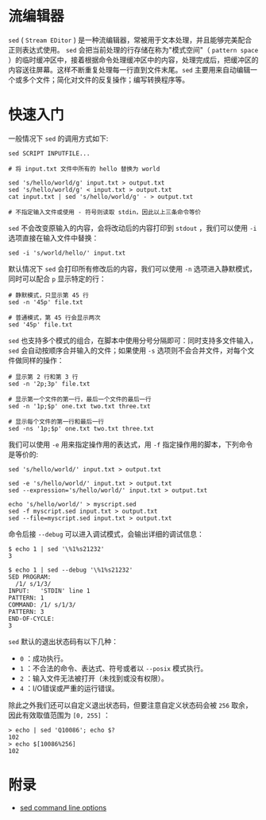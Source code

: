 # 流编辑器
`sed` ( `Stream EDitor` ) 是一种流编辑器，常被用于文本处理，并且能够完美配合正则表达式使用。 `sed` 会把当前处理的行存储在称为"模式空间"（ `pattern space` ）的临时缓冲区中，接着根据命令处理缓冲区中的内容，处理完成后，把缓冲区的内容送往屏幕。这样不断重复处理每一行直到文件末尾。`sed` 主要用来自动编辑一个或多个文件；简化对文件的反复操作；编写转换程序等。

# 快速入门

一般情况下 `sed` 的调用方式如下:

```
sed SCRIPT INPUTFILE... 

# 将 input.txt 文件中所有的 hello 替换为 world

sed 's/hello/world/g' input.txt > output.txt
sed 's/hello/world/g' < input.txt > output.txt
cat input.txt | sed 's/hello/world/g' - > output.txt

# 不指定输入文件或使用 - 符号则读取 stdin，因此以上三条命令等价

```

`sed` 不会改变原输入的内容，会将改动后的内容打印到 `stdout` ，我们可以使用 `-i` 选项直接在输入文件中替换：

``` shell
sed -i 's/world/hello/' input.txt
```

默认情况下 `sed` 会打印所有修改后的内容，我们可以使用 `-n` 选项进入静默模式，同时可以配合 `p` 显示特定的行：

``` 
# 静默模式，只显示第 45 行
sed -n '45p' file.txt

# 普通模式，第 45 行会显示两次
sed '45p' file.txt
```

`sed` 也支持多个模式的组合，在脚本中使用分号分隔即可：同时支持多文件输入， `sed` 会自动按顺序合并输入的文件；如果使用 `-s` 选项则不会合并文件，对每个文件做同样的操作：

``` 
# 显示第 2 行和第 3 行
sed -n '2p;3p' file.txt 

# 显示第一个文件的第一行，最后一个文件的最后一行
sed -n '1p;$p' one.txt two.txt three.txt

# 显示每个文件的第一行和最后一行
sed -ns '1p;$p' one.txt two.txt three.txt
```

我们可以使用 `-e` 用来指定操作用的表达式，用 `-f` 指定操作用的脚本，下列命令是等价的:
```
sed 's/hello/world/' input.txt > output.txt

sed -e 's/hello/world/' input.txt > output.txt
sed --expression='s/hello/world/' input.txt > output.txt

echo 's/hello/world/' > myscript.sed
sed -f myscript.sed input.txt > output.txt
sed --file=myscript.sed input.txt > output.txt
```

命令后接 `--debug` 可以进入调试模式，会输出详细的调试信息：
```
$ echo 1 | sed '\%1%s21232'
3

$ echo 1 | sed --debug '\%1%s21232'
SED PROGRAM:
  /1/ s/1/3/
INPUT:   'STDIN' line 1
PATTERN: 1
COMMAND: /1/ s/1/3/
PATTERN: 3
END-OF-CYCLE:
3
```

`sed` 默认的退出状态码有以下几种：

* `0` ：成功执行。
* `1` ：不合法的命令、表达式、符号或者以 `--posix` 模式执行。
* `2` ：输入文件无法被打开（未找到或没有权限）。
* `4` ：I/O错误或严重的运行错误。

除此之外我们还可以自定义退出状态码，但要注意自定义状态码会被 `256` 取余，因此有效取值范围为 `[0, 255]` ：

``` shell
> echo | sed 'Q10086'; echo $?
102
> echo $[10086%256]
102
```

# 附录

* [sed command line options](https://www.gnu.org/software/sed/manual/html_node/Command_002dLine-Options.html#Command_002dLine-Options)

